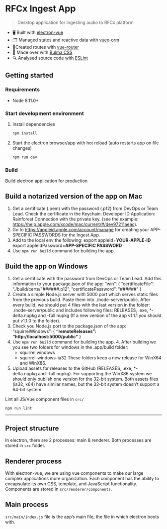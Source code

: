 # RFCx Ingest App

> Desktop application for ingesting audio to RFCx platform

- 🖥 Built with [electron-vue](https://github.com/SimulatedGREG/electron-vue)
- 🗂 Managed states and reactive data with [vuex-orm](https://github.com/vuex-orm/vuex-orm)
- 🚦Created routes with [vue-router](https://github.com/vuejs/vue-router)
- 💅 Made over with [Bulma CSS](https://bulma.io/)
- 🔍 Analysed source code with [ESLint](https://eslint.org/)

## Getting started

### Requirements

- Node 8.11.0+

### Start development environment

1. Install dependencies

    ``` bash
    npm install
    ```

2. Start the electron browser/app with hot reload (auto restarts app on file changes)

    ``` bash
    npm run dev
    ```

### Build

Build electron application for production

## Build a notarized version of the app on Mac

1. Get a certificate (.pem) with the password (.p12) from DevOps or Team Lead. Check the certificate in the Keychain: Developer ID Application: Rainforest Connection with the private key. (see the example: https://help.apple.com/xcode/mac/current/#/dev97211aeac).
2. Go to https://appleid.apple.com/account/manage for creating your APP-SPECIFIC PASSWORDS for the Ingest App.
3. Add to the local env the following:
export appleId=**YOUR-APPLE-ID**
export appleIdPassword=**APP-SPECIFIC PASSWORD**
4. Use ```npm run build``` command for building the app.

## Build the app on Windows

1. Get a certificate with the password from DevOps or Team Lead.
Add this information to your package.json of the app:
    “win”: {
        “certificateFile”: “./build/certs/"######.p12”,
        “certificatePassword”: “######”
    }
2. Create a simple Node.js server with 5000 port which serves static files from the previous build. Paste them into ./node-server/public. After every build, we should put 4 files with the last version in the folder: ./node-server/public and includes following files: RELEASES, .exe, *-delta.nupkg and -full.nupkg (If a new version of the app v1.1.1 you should put v1.1.0 to the folder).
3. Check you Node.js port  to the package.json of the app:
    “squirrelWindows”: {
        **“remoteReleases”: “http://localhost:5000/public”**
    }
4. Use ```npm run build``` command for building the app. 4. After building we you see two folders for windows in the .app/build folder:
    - squirrel windows
    - squirrel-windows-ia32
These folders keep a new release for WinX64 and WinX86.
5. Upload assets for releases to the GitHub (RELEASES, .exe, *-delta.nupkg and -full.nupkg). For supporting the WinX86 system we should only publish one version for the 32-bit system. Both assets files (ia32, x64) have similar names, but the 32-bit system doesn’t support a 64-bit system.


Lint all JS/Vue component files in `src/`
``` bash
npm run lint
```

---

## Project structure
In electron, there are 2 processes: main & renderer. Both processes are stored in `src` folder.

## Renderer process
With electron-vue, we are using vue components to make our large complex applications more organization. Each component has the ability to encapsulate its own CSS, template, and JavaScript functionality. Components are stored in `src/renderer/components`.

## Main process
`src/main/index.js` file is the app’s main file, the file in which electron boots with.

